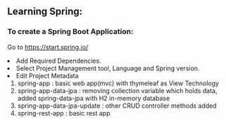 
## Learning Spring:
### To create a Spring Boot Application:

Go to https://start.spring.io/
<li>Add Required Dependencies.
<li>Select Project Management tool, Language and Spring version.
<li>Edit Project Metadata

<ol>
    <li>spring-app : basic web app(mvc) with thymeleaf as View Technology
    <li>spring-app-data-jpa : removing collection variable which holds data, added spring-data-jpa with H2 in-memory database
    <li>spring-app-data-jpa-update : other CRUD controller methods added
    <li>spring-rest-app : basic rest app
</ol>
